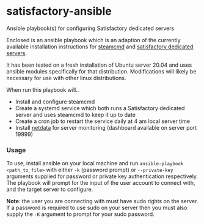# satisfactory-ansible
Ansible playbook(s) for configuring Satisfactory dedicated servers

Enclosed is an ansible playbook which is an adaption of the currently available installation instructions for [steamcmd](https://developer.valvesoftware.com/wiki/SteamCMD) and [satisfactory dedicated servers](https://satisfactory.fandom.com/wiki/Dedicated_servers).

It has been tested on a fresh installation of Ubuntu server 20.04 and uses ansible modules specifically for that distribution.  Modifications will likely be necessary for use with other linux distributions.

When run this playbook will..

* Install and configure steamcmd
* Create a systemd service which both runs a Satisfactory dedicated server and uses steamcmd to keep it up to date
* Create a cron job to restart the service daily at 4 am local server time
* Install [netdata](https://www.netdata.cloud/) for server monitoring (dashboard available on server port 19999)

### Usage
To use, install ansible on your local machine and run `ansible-playbook <path_to_file>` with either `-k` (password prompt) or `--private-key` arguments supplied for password or private key authentication respectively.  The playbook will prompt for the input of the user account to connect with, and the target server to configure.

**Note**: the user you are connecting with must have sudo rights on the server.  If a password is required to use sudo on your server then you must also supply the `-K` argument to prompt for your sudo password.
